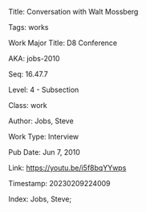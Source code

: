 Title:  Conversation with Walt Mossberg

Tags:   works

Work Major Title: D8 Conference

AKA:    jobs-2010

Seq:    16.47.7

Level:  4 - Subsection

Class:  work

Author: Jobs, Steve

Work Type: Interview

Pub Date: Jun 7, 2010

Link:   https://youtu.be/i5f8bqYYwps

Timestamp: 20230209224009

Index:  Jobs, Steve; 
